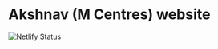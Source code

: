 # Akshnav (M Centres) website
[![Netlify Status](https://api.netlify.com/api/v1/badges/93b3c4f9-9861-40d5-9bff-64a7e1394e20/deploy-status)](https://app.netlify.com/sites/akshnav/deploys)
